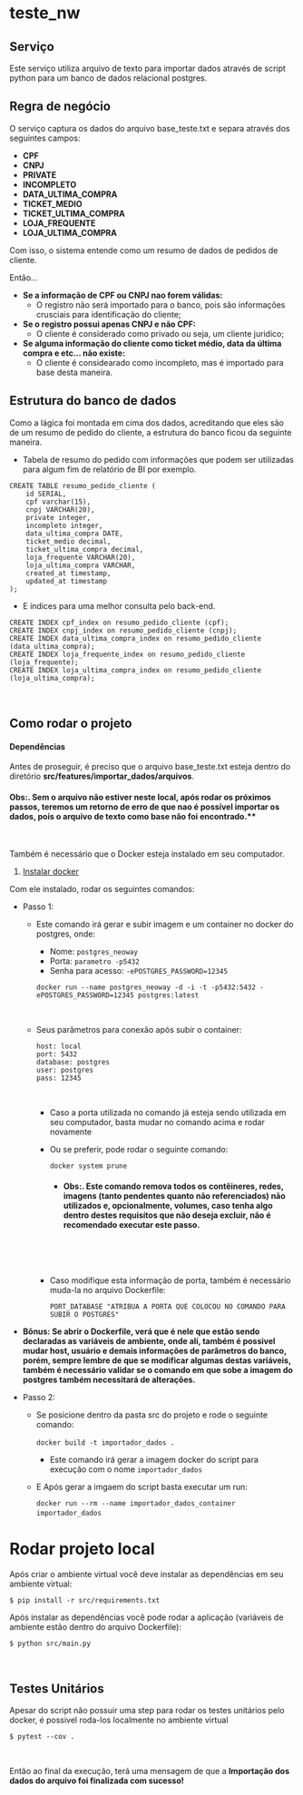 # teste_nw

## Serviço
Este serviço utiliza arquivo de texto para importar dados através de script python para um banco de dados relacional postgres.
&nbsp;

## Regra de negócio

O serviço captura os dados do arquivo base_teste.txt e separa através dos seguintes campos:

- **CPF**
- **CNPJ**
- **PRIVATE**
- **INCOMPLETO**
- **DATA_ULTIMA_COMPRA**
- **TICKET_MEDIO**
- **TICKET_ULTIMA_COMPRA**
- **LOJA_FREQUENTE**
- **LOJA_ULTIMA_COMPRA**

Com isso, o sistema entende como um resumo de dados de pedidos de cliente.

Então...
- **Se a informação de CPF ou CNPJ nao forem válidas:**
    - O registro não será importado para o banco, pois são informações crusciais para identificação do cliente;
- **Se o registro possui apenas CNPJ e não CPF:**
    - O cliente é considerado como privado ou seja, um cliente juridico;
- **Se alguma informação do cliente como ticket médio, data da última compra e etc... não existe:**
    - O cliente é considearado como incompleto, mas é importado para base desta maneira.
&nbsp;

## Estrutura do banco de dados

Como a lágica foi montada em cima dos dados, acreditando que eles são de um resumo de pedido do cliente, a estrutura do banco ficou da seguinte maneira.

* Tabela de resumo do pedido com informações que podem ser utilizadas para algum fim de relatório de BI por exemplo.
```
CREATE TABLE resumo_pedido_cliente (
	id SERIAL,
	cpf varchar(15),
	cnpj VARCHAR(20),
	private integer,
	incompleto integer,
	data_ultima_compra DATE,
	ticket_medio decimal,
	ticket_ultima_compra decimal,
	loja_frequente VARCHAR(20),
	loja_ultima_compra VARCHAR,
	created_at timestamp,
	updated_at timestamp
);
```

* E índices para uma melhor consulta pelo back-end.

```
CREATE INDEX cpf_index on resumo_pedido_cliente (cpf);
CREATE INDEX cnpj_index on resumo_pedido_cliente (cnpj);
CREATE INDEX data_ultima_compra_index on resumo_pedido_cliente (data_ultima_compra);
CREATE INDEX loja_frequente_index on resumo_pedido_cliente (loja_frequente);
CREATE INDEX loja_ultima_compra_index on resumo_pedido_cliente (loja_ultima_compra);
```
&nbsp;

## Como rodar o projeto

#### Dependências

Antes de proseguir, é preciso que o arquivo base_teste.txt esteja dentro do diretório **src/features/importar_dados/arquivos**.

#### Obs:. Sem o arquivo não estiver neste local, após rodar os próximos passos, teremos um retorno de erro de que nao é possível importar os dados, pois o arquivo de texto como base não foi encontrado.**
&nbsp;

Também é necessário que o Docker esteja instalado em seu computador.
1. [Instalar docker](https://docs.docker.com/install/)
&nbsp;

Com ele instalado, rodar os seguintes comandos:
&nbsp;

- Passo 1:
	- Este comando irá gerar e subir imagem e um container no docker do postgres, onde:
		- Nome: ```postgres_neoway```
		- Porta: ```parametro -p5432```
		- Senha para acesso: ```-ePOSTGRES_PASSWORD=12345```
	&nbsp;

		```
		docker run --name postgres_neoway -d -i -t -p5432:5432 -ePOSTGRES_PASSWORD=12345 postgres:latest
		```
	&nbsp;
	- Seus parâmetros para conexão após subir o container:

		```
		host: local
		port: 5432
		database: postgres
		user: postgres
		pass: 12345
		```
		&nbsp;

		- Caso a porta utilizada no comando já esteja sendo utilizada em seu computador, basta mudar no comando acima e rodar novamente
		&nbsp;
		&nbsp;

		- Ou se preferir, pode rodar o seguinte comando:
		&nbsp;

			```
			docker system prune
			```
			- #### Obs:. Este comando remova todos os contêineres, redes, imagens (tanto pendentes quanto não referenciados) não utilizados e, opcionalmente, volumes, caso tenha algo dentro destes requisítos que não deseja excluir, não é recomendado executar este passo.
			&nbsp;

		&nbsp;

		- Caso modifique esta informação de porta, também é necessário muda-la no arquivo Dockerfile:
		&nbsp;

			```
			PORT_DATABASE "ATRIBUA A PORTA QUE COLOCOU NO COMANDO PARA SUBIR O POSTGRES"
			```

* **Bônus: Se abrir o Dockerfile, verá que é nele que estão sendo declaradas as variáveis de ambiente, onde alí, também é possivel mudar host, usuário e demais informações de parâmetros do banco, porém, sempre lembre de que se modificar algumas destas variáveis, também é necessário validar se o comando em que sobe a imagem do postgres também necessitará de alterações.**
&nbsp;

- Passo 2:
	- Se posicione dentro da pasta src do projeto e rode o seguinte comando:
	&nbsp;

		```docker build -t importador_dados .```
		&nbsp;

		- Este comando irá gerar a imagem docker do script para execução com o nome ```importador_dados```
		&nbsp;
		&nbsp;

	- E Após gerar a imgaem do script basta executar um run:
	&nbsp;

		```docker run --rm --name importador_dados_container importador_dados```
	&nbsp;
	&nbsp;

# Rodar projeto local
Após criar o ambiente virtual você deve instalar as dependências em seu ambiente virtual:

    $ pip install -r src/requirements.txt

Após instalar as dependências você pode rodar a aplicação
(variáveis de ambiente estão dentro do arquivo Dockerfile):

    $ python src/main.py
&nbsp;

## Testes Unitários

Apesar do script não possuir uma step para rodar os testes unitários pelo docker, é possivel roda-los localmente no ambiente virtual

	$ pytest --cov .
&nbsp;
&nbsp;

Então ao final da execução, terá uma mensagem de que a **Importação dos dados do arquivo foi finalizada com sucesso!**
